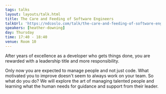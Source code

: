 ```yaml
---
tags: talks
layout: layouts/talk.html
title: The Care and Feeding of Software Engineers
talkUrl: 'https://ndcoslo.com/talk/the-care-and-feeding-of-software-engineers-heather-downing/'
speakers: [heather-downing]
day: Thursday
time: 17:40 - 18:40
venue: Room 10
---
```

After years of excellence as a developer who gets things done, you are rewarded with a leadership title and more responsibility.


Only now you are expected to manage people and not just code. What motivated you to improve doesn't seem to always work on your team. So what do you do? We will explore the art of managing talented people and learning what the human needs for guidance and support from their leader.

